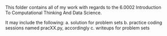 This folder contains all of my work with regards to the 6.0002 Introduction To Computational Thinking And Data Science.

It may include the following:
a. solution for problem sets
b. practice coding sessions named pracXX.py, accordingly
c. writeups for problem sets